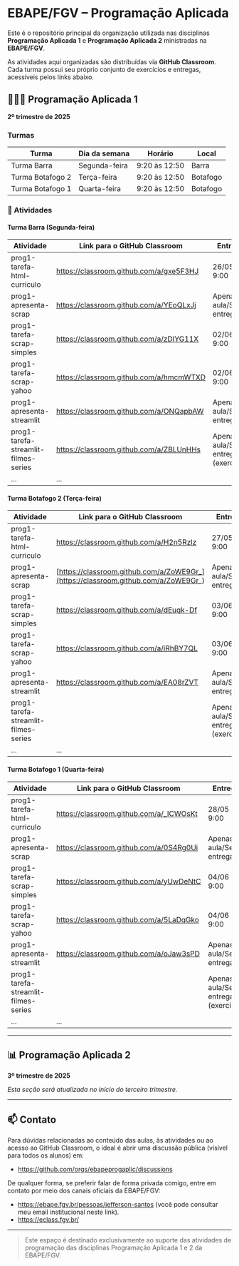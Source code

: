 # EBAPE/FGV – Programação Aplicada 

Este é o repositório principal da organização utilizada nas disciplinas **Programação Aplicada 1** e **Programação Aplicada 2** ministradas na **EBAPE/FGV**.

As atividades aqui organizadas são distribuídas via **GitHub Classroom**. Cada turma possui seu próprio conjunto de exercícios e entregas, acessíveis pelos links abaixo.

## 👩🏽‍💻️ Programação Aplicada 1
**2º trimestre de 2025**

### Turmas

| Turma            | Dia da semana | Horário       | Local    |
| ---------------- | ------------- | ------------- | -------- |
| Turma Barra      | Segunda-feira | 9:20 às 12:50 | Barra    |
| Turma Botafogo 2 | Terça-feira   | 9:20 às 12:50 | Botafogo |
| Turma Botafogo 1 | Quarta-feira  | 9:20 às 12:50 | Botafogo |

### 📌 Atividades

#### Turma Barra (Segunda-feira)

| Atividade                            | Link para o GitHub Classroom            | Entrega                                | Video                                                                                              |
| ------------------------------------ | --------------------------------------- | -------------------------------------- | -------------------------------------------------------------------------------------------------- |
| prog1-tarefa-html-curriculo          | https://classroom.github.com/a/gxe5F3HJ | 26/05  9:00                            |                                                                                                    |
| prog1-apresenta-scrap                | https://classroom.github.com/a/YEoQLxJj | Apenas na aula/Sem entrega             | [Web Scraping](https://drive.google.com/file/d/1pMjlJTcIIjRhPu30guEg9rKbDHeLun_p/view?usp=sharing) |
| prog1-tarefa-scrap-simples           | https://classroom.github.com/a/zDIYG11X | 02/06  9:00                            |                                                                                                    |
| prog1-tarefa-scrap-yahoo             | https://classroom.github.com/a/hmcmWTXD | 02/06  9:00                            |                                                                                                    |
| prog1-apresenta-streamlit            | https://classroom.github.com/a/ONQapbAW | Apenas na aula/Sem entrega             |                                                                                                    |
| prog1-tarefa-streamlit-filmes-series | https://classroom.github.com/a/ZBLUnHHs | Apenas na aula/Sem entrega (exercício) |                                                                                                    |
| ...                                  | ...                                     |                                        |                                                                                                    |

#### Turma Botafogo 2 (Terça-feira)

| Atividade                            | Link para o GitHub Classroom                                                       | Entrega                                | Video                                                                                              |
| ------------------------------------ | ---------------------------------------------------------------------------------- | -------------------------------------- | -------------------------------------------------------------------------------------------------- |
| prog1-tarefa-html-curriculo          | https://classroom.github.com/a/H2n5Rzlz                                            | 27/05 9:00                             |                                                                                                    |
| prog1-apresenta-scrap                | [https://classroom.github.com/a/ZoWE9Gr_](https://classroom.github.com/a/ZoWE9Gr_) | Apenas na aula/Sem entrega             | [Web Scraping](https://drive.google.com/file/d/1pMjlJTcIIjRhPu30guEg9rKbDHeLun_p/view?usp=sharing) |
| prog1-tarefa-scrap-simples           | https://classroom.github.com/a/dEuqk-Df                                            | 03/06 9:00                             |                                                                                                    |
| prog1-tarefa-scrap-yahoo             | https://classroom.github.com/a/iRhBY7QL                                            | 03/06 9:00                             |                                                                                                    |
| prog1-apresenta-streamlit            | https://classroom.github.com/a/EA08rZVT                                            | Apenas na aula/Sem entrega             |                                                                                                    |
| prog1-tarefa-streamlit-filmes-series |                                                                                    | Apenas na aula/Sem entrega (exercício) |                                                                                                    |
| ...                                  | ...                                                                                |                                        |                                                                                                    |

#### Turma Botafogo 1 (Quarta-feira)

| Atividade                            | Link para o GitHub Classroom            | Entrega                                | Video                                                                                              |
| ------------------------------------ | --------------------------------------- | -------------------------------------- | -------------------------------------------------------------------------------------------------- |
| prog1-tarefa-html-curriculo          | https://classroom.github.com/a/_ICWOsKt | 28/05 9:00                             |                                                                                                    |
| prog1-apresenta-scrap                | https://classroom.github.com/a/0S4Rg0Ui | Apenas na aula/Sem entrega             | [Web Scraping](https://drive.google.com/file/d/1pMjlJTcIIjRhPu30guEg9rKbDHeLun_p/view?usp=sharing) |
| prog1-tarefa-scrap-simples           | https://classroom.github.com/a/yUwDeNtC | 04/06 9:00                             |                                                                                                    |
| prog1-tarefa-scrap-yahoo             | https://classroom.github.com/a/5LaDqGko | 04/06 9:00                             |                                                                                                    |
| prog1-apresenta-streamlit            | https://classroom.github.com/a/oJaw3sPD | Apenas na aula/Sem entrega             |                                                                                                    |
| prog1-tarefa-streamlit-filmes-series |                                         | Apenas na aula/Sem entrega (exercício) |                                                                                                    |
| ...                                  | ...                                     |                                        |                                                                                                    |

---

## 📊 Programação Aplicada 2
**3º trimestre de 2025**

*Esta seção será atualizada no início do terceiro trimestre.*

---

## 📫 Contato

Para dúvidas relacionadas ao conteúdo das aulas, às atividades ou ao acesso ao GitHub Classroom, o ideal é abrir uma discussão pública (visível para todos os alunos) em:

- https://github.com/orgs/ebapeprogaplic/discussions


De qualquer forma, se preferir falar de forma privada comigo, entre em contato por meio dos canais oficiais da EBAPE/FGV:

- https://ebape.fgv.br/pessoas/jefferson-santos (você pode consultar meu email institucional neste link).
- https://eclass.fgv.br/

---

> Este espaço é destinado exclusivamente ao suporte das atividades de programação das disciplinas Programação Aplicada 1 e 2 da EBAPE/FGV.
